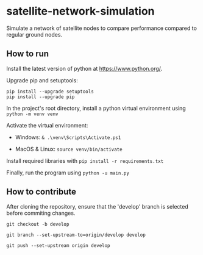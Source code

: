 # satellite-network-simulation

Simulate a network of satellite nodes to compare performance compared to regular ground nodes.

## How to run

Install the latest version of python at https://www.python.org/.

Upgrade pip and setuptools:

```
pip install --upgrade setuptools
pip install --upgrade pip
```

In the project's root directory, install a python virtual environment using `python -m venv venv`

Activate the virtual environment:

- Windows: `& .\venv\Scripts\Activate.ps1`

- MacOS & Linux: `source venv/bin/activate`

Install required libraries with `pip install -r requirements.txt`

Finally, run the program using `python -u main.py`

## How to contribute

After cloning the repository, ensure that the 'develop' branch is selected before commiting changes.

`git checkout -b develop`

`git branch --set-upstream-to=origin/develop develop`

`git push --set-upstream origin develop`